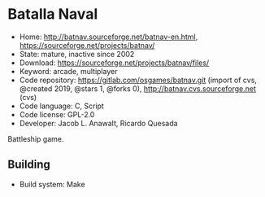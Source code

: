 # Batalla Naval

- Home: http://batnav.sourceforge.net/batnav-en.html, https://sourceforge.net/projects/batnav/
- State: mature, inactive since 2002
- Download: https://sourceforge.net/projects/batnav/files/
- Keyword: arcade, multiplayer
- Code repository: https://gitlab.com/osgames/batnav.git (import of cvs, @created 2019, @stars 1, @forks 0), http://batnav.cvs.sourceforge.net (cvs)
- Code language: C, Script
- Code license: GPL-2.0
- Developer: Jacob L. Anawalt, Ricardo Quesada

Battleship game.

## Building

- Build system: Make
